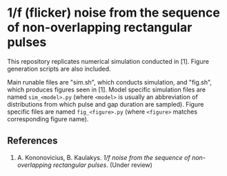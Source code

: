 # 1/f (flicker) noise from the sequence of non-overlapping rectangular pulses

This repository replicates numerical simulation conducted in [1]. Figure
generation scripts are also included.

Main runable files are "sim.sh", which conducts simulation, and "fig.sh",
which produces figures seen in [1]. Model specific simulation files are
named `sim_<model>.py` (where `<model>` is usually an abbreviation of
distributions from which pulse and gap duration are sampled). Figure
specific files are named `fig_<figure>.py` (where `<figure>` matches
corresponding figure name).

## References

1. A. Kononovicius, B. Kaulakys. *1/f noise from the sequence of
   non-overlapping rectangular pulses*. (Under review)
